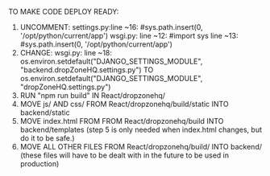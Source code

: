 TO MAKE CODE DEPLOY READY:
1. UNCOMMENT:
    settings.py:line ~16:   #sys.path.insert(0, '/opt/python/current/app')
    wsgi.py:    line ~12:   #import sys
                line ~13:   #sys.path.insert(0, '/opt/python/current/app')
2. CHANGE:
    wsgi.py:    line ~18:   os.environ.setdefault("DJANGO_SETTINGS_MODULE", "backend.dropZoneHQ.settings.py")
                        TO  os.environ.setdefault("DJANGO_SETTINGS_MODULE", "dropZoneHQ.settings.py")
3. RUN "npm run build" IN React/dropzonehq/
4. MOVE js/ AND css/ FROM React/dropzonehq/build/static
    INTO backend/static
5. MOVE index.html FROM FROM React/dropzonehq/build
    INTO backend/templates
(step 5 is only needed when index.html changes, but do it to be safe.)
6. MOVE ALL OTHER FILES FROM React/dropzonehq/build/
    INTO backend/
(these files will have to be dealt with in the future to be used in production)